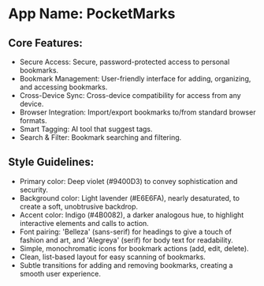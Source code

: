 # **App Name**: PocketMarks

## Core Features:

- Secure Access: Secure, password-protected access to personal bookmarks.
- Bookmark Management: User-friendly interface for adding, organizing, and accessing bookmarks.
- Cross-Device Sync: Cross-device compatibility for access from any device.
- Browser Integration: Import/export bookmarks to/from standard browser formats.
- Smart Tagging: AI tool that suggest tags.
- Search & Filter: Bookmark searching and filtering.

## Style Guidelines:

- Primary color: Deep violet (#9400D3) to convey sophistication and security.
- Background color: Light lavender (#E6E6FA), nearly desaturated, to create a soft, unobtrusive backdrop.
- Accent color: Indigo (#4B0082), a darker analogous hue, to highlight interactive elements and calls to action.
- Font pairing: 'Belleza' (sans-serif) for headings to give a touch of fashion and art, and 'Alegreya' (serif) for body text for readability.
- Simple, monochromatic icons for bookmark actions (add, edit, delete).
- Clean, list-based layout for easy scanning of bookmarks.
- Subtle transitions for adding and removing bookmarks, creating a smooth user experience.